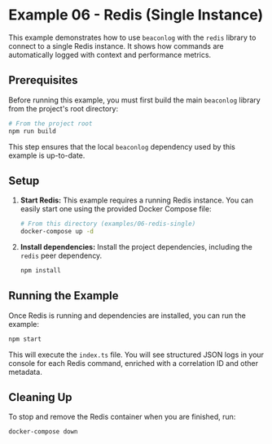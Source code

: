 # Example 06 - Redis (Single Instance)

This example demonstrates how to use `beaconlog` with the `redis` library to connect to a single Redis instance. It shows how commands are automatically logged with context and performance metrics.

## Prerequisites

Before running this example, you must first build the main `beaconlog` library from the project's root directory:

```bash
# From the project root
npm run build
```

This step ensures that the local `beaconlog` dependency used by this example is up-to-date.

## Setup

1. **Start Redis:**
   This example requires a running Redis instance. You can easily start one using the provided Docker Compose file:
   ```bash
   # From this directory (examples/06-redis-single)
   docker-compose up -d
   ```

2. **Install dependencies:**
   Install the project dependencies, including the `redis` peer dependency.
   ```bash
   npm install
   ```

## Running the Example

Once Redis is running and dependencies are installed, you can run the example:

```bash
npm start
```

This will execute the `index.ts` file. You will see structured JSON logs in your console for each Redis command, enriched with a correlation ID and other metadata.

## Cleaning Up

To stop and remove the Redis container when you are finished, run:

```bash
docker-compose down
```
